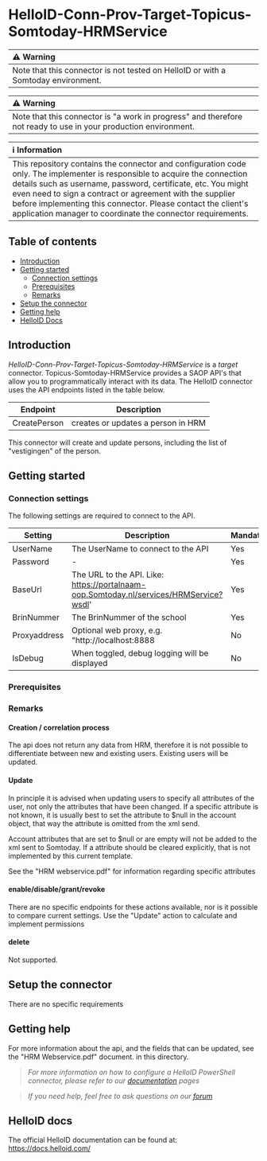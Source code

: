 # HelloID-Conn-Prov-Target-Topicus-Somtoday-HRMService

| :warning: Warning |
|:---------------------------|
| Note that this connector is not tested on HelloID or with a Somtoday environment. |

| :warning: Warning |
|:---------------------------|
| Note that this connector is "a work in progress" and therefore not ready to use in your production environment. |

| :information_source: Information |
|:---------------------------|
| This repository contains the connector and configuration code only. The implementer is responsible to acquire the connection details such as username, password, certificate, etc. You might even need to sign a contract or agreement with the supplier before implementing this connector. Please contact the client's application manager to coordinate the connector requirements. |


## Table of contents

- [Introduction](#Introduction)
- [Getting started](#Getting-started)
  + [Connection settings](#Connection-settings)
  + [Prerequisites](#Prerequisites)
  + [Remarks](#Remarks)
- [Setup the connector](@Setup-The-Connector)
- [Getting help](#Getting-help)
- [HelloID Docs](#HelloID-docs)

## Introduction

_HelloID-Conn-Prov-Target-Topicus-Somtoday-HRMService_ is a _target_ connector. Topicus-Somtoday-HRMService provides a SAOP API's that allow you to programmatically interact with its data. The HelloID connector uses the API endpoints listed in the table below.

| Endpoint     | Description |
| ------------ | ----------- |
|  CreatePerson           | creates or updates a person in HRM |

This connector will create and update persons, including the list of "vestigingen" of the person.

## Getting started

### Connection settings

The following settings are required to connect to the API.

| Setting      | Description                                     | Mandatory   |
| ------------ | -----------                                     | ----------- |
| UserName     | The UserName to connect to the API              | Yes         |
| Password     | -                                               | Yes         |
| BaseUrl      | The URL to the API. Like: https://portalnaam-oop.Somtoday.nl/services/HRMService?wsdl'               | Yes         |
| BrinNummer   | The BrinNummer of the school                     | Yes         |
| Proxyaddress | Optional web proxy, e.g. "http://localhost:8888  | No          |
| IsDebug      | When toggled, debug logging will be displayed    | No          |
### Prerequisites

### Remarks

#### Creation / correlation process

The api does not return any data from HRM, therefore it is not possible to differentiate between new and existing users. Existing users will be updated.

#### Update
In principle it is advised when updating users to specify all attributes of the user, not only the attributes that have been changed.
If a specific attribute is not known, it is usually best to set the attribute to $null in the account object, that way the attribute is omitted from the xml send.

Account attributes that are set to $null or are empty will not be added to the xml sent to Somtoday. If a attribute should be cleared explicitly, that is not implemented by this current template.

See the "HRM webservice.pdf" for information regarding specific attributes

#### enable/disable/grant/revoke
There are no specific endpoints for these actions available, nor is it possible to compare current settings. Use the "Update" action to calculate and implement permissions

#### delete
Not supported.

## Setup the connector

There are no specific requirements

## Getting help

For more information about the api, and the fields that can be updated, see the "HRM Webservice.pdf" document. in this directory.

> _For more information on how to configure a HelloID PowerShell connector, please refer to our [documentation](https://docs.helloid.com/hc/en-us/articles/360012558020-Configure-a-custom-PowerShell-target-system) pages_

> _If you need help, feel free to ask questions on our [forum](https://forum.helloid.com)_

## HelloID docs

The official HelloID documentation can be found at: https://docs.helloid.com/
